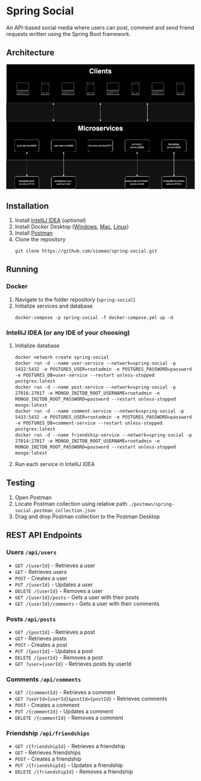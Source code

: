 # Spring Social
An API-based social media where users can post, comment and send friend requests written using the Spring Boot framework.

## Architecture
![architecture](./docs/assets/images/infrastructure.png)

## Installation

1. Install [IntelliJ IDEA](https://www.jetbrains.com/idea/download) (*optional*)
2. Install Docker Desktop
   ([Windows](https://docs.docker.com/desktop/install/windows-install/),
   [Mac](https://docs.docker.com/desktop/install/mac-install/),
   [Linux](https://docs.docker.com/desktop/install/linux-install/))
3. Install [Postman](https://www.postman.com/downloads/)
4. Clone the repository
   ```shell
   git clone https://github.com/siomao/spring-social.git
   ```

## Running

### Docker
1. Navigate to the folder repository (`spring-social`)
2. Initialize services and database
   ```shell
   docker-compose -p spring-social -f docker-compose.yml up -d
   ```
### IntelliJ IDEA (or any IDE of your choosing)
1. Initialize database
   ```shell
   docker network create spring-social
   docker run -d --name user-service --network=spring-social -p 5432:5432 -e POSTGRES_USER=rootadmin -e POSTGRES_PASSWORD=password -e POSTGRES_DB=user-service --restart unless-stopped postgres:latest
   docker run -d --name post-service --network=spring-social -p 27016:27017 -e MONGO_INITDB_ROOT_USERNAME=rootadmin -e MONGO_INITDB_ROOT_PASSWORD=password --restart unless-stopped mongo:latest
   docker run -d --name comment-service --network=spring-social -p 5433:5432 -e POSTGRES_USER=rootadmin -e POSTGRES_PASSWORD=password -e POSTGRES_DB=comment-service --restart unless-stopped postgres:latest
   docker run -d --name friendship-service --network=spring-social -p 27014:27017 -e MONGO_INITDB_ROOT_USERNAME=rootadmin -e MONGO_INITDB_ROOT_PASSWORD=password --restart unless-stopped mongo:latest
   ```
2. Run each service in IntelliJ IDEA

## Testing
1. Open Postman
2. Locate Postman collection using relative path `./postman/spring-social.postman_collection.json`
3. Drag and drop Postman collection to the Postman Desktop

## REST API Endpoints

### Users `/api/users`

* `GET /{userId}` - Retrieves a user
* `GET` - Retrieves users
* `POST` - Creates a user
* `PUT /{userId}` - Updates a user
* `DELETE /{userId}` - Removes a user
* `GET /{userId}/posts` - Gets a user with their posts
* `GET /{userId}/comments` - Gets a user with their comments

### Posts `/api/posts`

* `GET /{postId}` - Retrieves a post
* `GET` - Retrieves posts
* `POST` - Creates a post
* `PUT /{postId}` - Updates a post
* `DELETE /{postId}` - Removes a post
* `GET ?user={userId}` - Retrieves posts by userId

### Comments `/api/comments`

* `GET /{commentId}` - Retrieves a comment
* `GET ?userId={userId}&postId={postId}` - Retrieves comments
* `POST` - Creates a comment
* `PUT /{commentId}` - Updates a comment
* `DELETE /{commentId}` - Removes a comment

### Friendship `/api/friendships`

* `GET /{friendshipId}` - Retrieves a friendship
* `GET` - Retrieves friendships
* `POST` - Creates a friendship
* `PUT /{friendshipId}` - Updates a friendship
* `DELETE /{friendshipId}` - Removes a friendship
